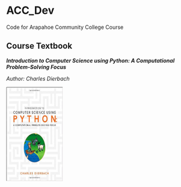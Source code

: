 # ACC_Dev
Code for Arapahoe Community College Course

## Course Textbook 
**_Introduction to Computer Science using Python: A Computational Problem-Solving Focus_** 

_Author: Charles Dierbach_

<img align="left" width="150" height="250" src="https://github.com/m-gaucher/ACC_Dev/blob/master/img/python_tbook.jpg">

